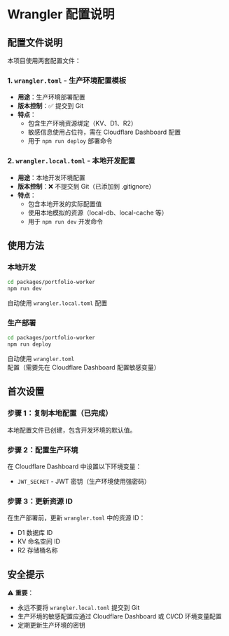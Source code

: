 # Wrangler 配置说明

## 配置文件说明

本项目使用两套配置文件：

### 1. `wrangler.toml` - 生产环境配置模板
- **用途**：生产环境部署配置
- **版本控制**：✅ 提交到 Git
- **特点**：
  - 包含生产环境资源绑定（KV、D1、R2）
  - 敏感信息使用占位符，需在 Cloudflare Dashboard 配置
  - 用于 `npm run deploy` 部署命令

### 2. `wrangler.local.toml` - 本地开发配置
- **用途**：本地开发环境配置
- **版本控制**：❌ 不提交到 Git（已添加到 .gitignore）
- **特点**：
  - 包含本地开发的实际配置值
  - 使用本地模拟的资源（local-db、local-cache 等）
  - 用于 `npm run dev` 开发命令

## 使用方法

### 本地开发
```bash
cd packages/portfolio-worker
npm run dev
```
自动使用 `wrangler.local.toml` 配置

### 生产部署
```bash
cd packages/portfolio-worker
npm run deploy
```
自动使用 `wrangler.toml` 配置（需要先在 Cloudflare Dashboard 配置敏感变量）

## 首次设置

### 步骤 1：复制本地配置（已完成）
本地配置文件已创建，包含开发环境的默认值。

### 步骤 2：配置生产环境
在 Cloudflare Dashboard 中设置以下环境变量：
- `JWT_SECRET` - JWT 密钥（生产环境使用强密码）

### 步骤 3：更新资源 ID
在生产部署前，更新 `wrangler.toml` 中的资源 ID：
- D1 数据库 ID
- KV 命名空间 ID
- R2 存储桶名称

## 安全提示

⚠️ **重要**：
- 永远不要将 `wrangler.local.toml` 提交到 Git
- 生产环境的敏感配置应通过 Cloudflare Dashboard 或 CI/CD 环境变量配置
- 定期更新生产环境的密钥
